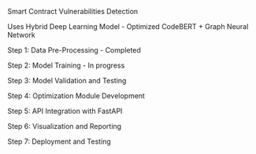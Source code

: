 Smart Contract Vulnerabilities Detection

Uses Hybrid Deep Learning Model - Optimized CodeBERT + Graph Neural Network

Step 1: Data Pre-Processing - Completed

Step 2: Model Training - In progress

Step 3: Model Validation and Testing

Step 4: Optimization Module Development

Step 5: API Integration with FastAPI

Step 6: Visualization and Reporting

Step 7: Deployment and Testing